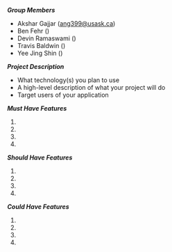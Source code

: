 ***Group Members***
- Akshar Gajjar (ang399@usask.ca)
- Ben Fehr ()
- Devin Ramaswami ()
- Travis Baldwin ()
- Yee Jing Shin ()


***Project Description***
- What technology(s) you plan to use
- A high-level description of what your project will do
- Target users of your application


***Must Have Features***
1. <insert feature>
2. <insert feature>
3. <insert feature>
4. <insert feature>

***Should Have Features***
1. <insert feature>
2. <insert feature>
3. <insert feature>
4. <insert feature>

***Could Have Features***
1. <insert feature>
2. <insert feature>
3. <insert feature>
4. <insert feature>